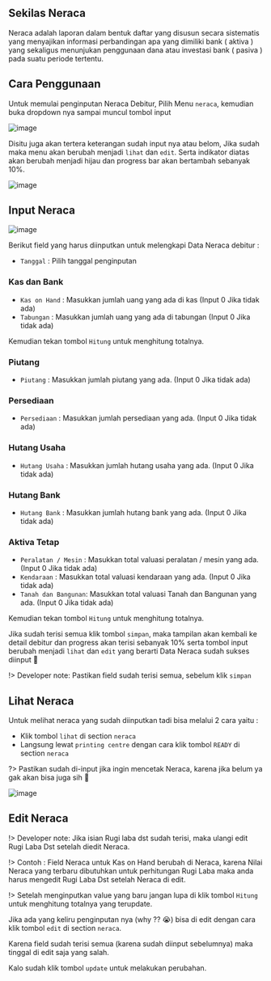 ## Sekilas Neraca

Neraca adalah laporan dalam bentuk daftar yang disusun secara sistematis yang 
menyajikan informasi perbandingan apa yang dimiliki bank ( aktiva ) yang sekaligus 
menunjukan penggunaan dana atau investasi bank ( pasiva ) pada suatu periode tertentu.

## Cara Penggunaan

Untuk memulai penginputan Neraca Debitur, Pilih Menu `neraca`, kemudian buka dropdown nya sampai muncul tombol input 

![image](https://user-images.githubusercontent.com/45744788/199665918-02dd1ae8-36ae-45f4-af55-f7e4df3ba670.png)

Disitu juga akan tertera keterangan sudah input nya atau belom, Jika sudah maka menu akan berubah menjadi `lihat` dan `edit`.
Serta indikator diatas akan berubah menjadi hijau dan progress bar akan bertambah sebanyak 10%.

![image](https://user-images.githubusercontent.com/45744788/199666175-151ab76e-4515-42e9-b38b-78054278f822.png)


## Input Neraca

![image](https://user-images.githubusercontent.com/45744788/199667618-59e65b66-986b-4c25-b733-bbd2e9c5e261.png)

Berikut field yang harus diinputkan untuk melengkapi Data Neraca debitur :

- `Tanggal` : Pilih tanggal penginputan

### Kas dan Bank
- `Kas on Hand` : Masukkan jumlah uang yang ada di kas (Input 0 Jika tidak ada)
- `Tabungan` : Masukkan jumlah uang yang ada di tabungan (Input 0 Jika tidak ada)

Kemudian tekan tombol `Hitung` untuk menghitung totalnya.


### Piutang
- `Piutang` : Masukkan jumlah piutang yang ada. (Input 0 Jika tidak ada)

### Persediaan
- `Persediaan` : Masukkan jumlah persediaan yang ada. (Input 0 Jika tidak ada)

### Hutang Usaha
- `Hutang Usaha` : Masukkan jumlah hutang usaha yang ada. (Input 0 Jika tidak ada)

### Hutang Bank
- `Hutang Bank` : Masukkan jumlah hutang bank yang ada. (Input 0 Jika tidak ada)

### Aktiva Tetap
- `Peralatan / Mesin` : Masukkan total valuasi peralatan / mesin yang ada. (Input 0 Jika tidak ada)
- `Kendaraan` : Masukkan total valuasi kendaraan yang ada. (Input 0 Jika tidak ada) 
- `Tanah dan Bangunan`: Masukkan total valuasi Tanah dan Bangunan yang ada. (Input 0 Jika tidak ada)

Kemudian tekan tombol `Hitung` untuk menghitung totalnya.


Jika sudah terisi semua klik tombol `simpan`, maka tampilan akan kembali ke detail debitur
dan progress akan terisi sebanyak 10% serta tombol input berubah menjadi `lihat` dan `edit` yang berarti 
Data Neraca sudah sukses diinput 🎉

!> Developer note: Pastikan field sudah terisi semua, sebelum klik `simpan`

## Lihat Neraca

Untuk melihat neraca yang sudah diinputkan tadi bisa melalui 2 cara yaitu :
- Klik tombol `lihat` di section `neraca`
- Langsung lewat `printing centre` dengan cara klik tombol `READY` di section `neraca`

?> Pastikan sudah di-input jika ingin mencetak Neraca, karena jika belum ya gak akan bisa juga sih 🤣

![image](https://user-images.githubusercontent.com/45744788/199674160-9de59f02-18d7-4e77-8db4-10a211431389.png)

## Edit Neraca

!> Developer note: Jika isian Rugi laba dst sudah terisi, maka ulangi edit Rugi Laba Dst setelah diedit Neraca.

!> Contoh : Field Neraca untuk Kas on Hand berubah di Neraca, karena Nilai Neraca yang terbaru dibutuhkan 
untuk perhitungan Rugi Laba maka anda harus mengedit Rugi Laba Dst setelah Neraca di edit.

!> Setelah menginputkan value yang baru jangan lupa di klik tombol `Hitung` untuk menghitung totalnya yang terupdate.

Jika ada yang keliru penginputan nya (why ?? 😭) bisa di edit dengan cara klik tombol `edit` di section `neraca`.

Karena field sudah terisi semua (karena sudah diinput sebelumnya) maka tinggal di edit saja yang salah.

Kalo sudah klik tombol `update` untuk melakukan perubahan.
